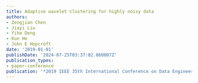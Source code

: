 ```yaml
---
title: Adaptive wavelet clustering for highly noisy data
authors:
- Zengjian Chen
- Jiayi Liu
- Yihe Deng
- Kun He
- John E Hopcroft
date: '2019-01-01'
publishDate: '2024-07-25T03:37:02.860007Z'
publication_types:
- paper-conference
publication: '*2019 IEEE 35th International Conference on Data Engineering (ICDE)*'
---
```

